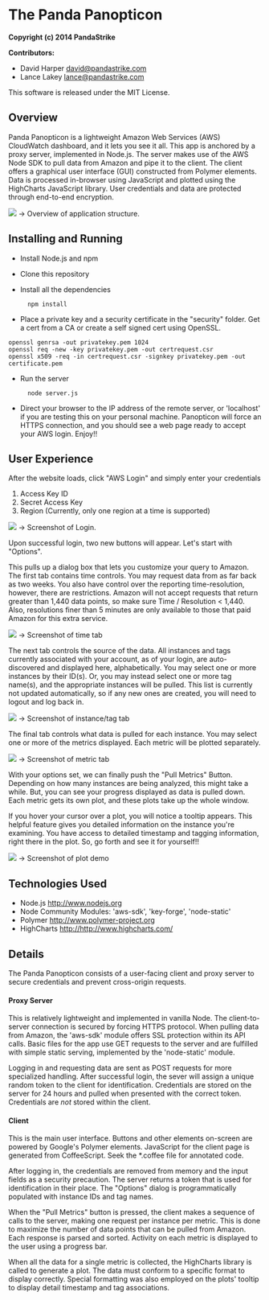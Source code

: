 The Panda Panopticon
=====================

__Copyright (c) 2014 PandaStrike__

__Contributors:__
- David Harper <david@pandastrike.com>
- Lance Lakey  <lance@pandastrike.com>

This software is released under the MIT License.

Overview
--------
Panda Panopticon is a lightweight Amazon Web Services (AWS) CloudWatch dashboard, and it lets you see it all.  This app is anchored by a proxy server, implemented in Node.js.  The server makes use of the AWS Node SDK to pull data from Amazon and pipe it to the client.  The client offers a graphical user interface (GUI) constructed from Polymer elements.  Data is processed in-browser using JavaScript and plotted using the HighCharts JavaScript library.  User credentials and data are protected through end-to-end encryption.


<img src="https://raw.github.com/pandastrike/panda-panopticon/master/ReadmeImages/Overview.png">
-> Overview of application structure.


Installing and Running
---------------
* Install Node.js and npm
* Clone this repository
* Install all the dependencies

        npm install

* Place a private key and a security certificate in the "security" folder. Get a cert from a CA or create a self signed cert using OpenSSL.

```shell
openssl genrsa -out privatekey.pem 1024
openssl req -new -key privatekey.pem -out certrequest.csr
openssl x509 -req -in certrequest.csr -signkey privatekey.pem -out certificate.pem
```

* Run the server

        node server.js

* Direct your browser to the IP address of the remote server, or 'localhost' if you are testing this on your personal machine.  Panopticon will force an HTTPS connection, and you should see a web page ready to accept your AWS login.  Enjoy!!


User Experience
----------------
After the website loads, click "AWS Login" and simply enter your credentials  

1. Access Key ID  
1. Secret Access Key  
1. Region (Currently, only one region at a time is supported)  

<img src="https://raw.github.com/pandastrike/panda-panopticon/master/ReadmeImages/Login.png">
-> Screenshot of Login.

Upon successful login, two new buttons will appear.  Let's start with "Options".

This pulls up a dialog box that lets you customize your query to Amazon.  The first tab contains time controls.  You may request data from as far back as two weeks.  You also have control over the reporting time-resolution, however, there are restrictions.  Amazon will not accept requests that return greater than 1,440 data points, so make sure Time / Resolution < 1,440.  Also, resolutions finer than 5 minutes are only available to those that paid Amazon for this extra service.

<img src="https://raw.github.com/pandastrike/panda-panopticon/master/ReadmeImages/Time.png">
-> Screenshot of time tab

The next tab controls the source of the data.  All instances and tags currently associated with your account, as of your login, are auto-discovered and displayed here, alphabetically.  You may select one or more instances by their ID(s).  Or, you may instead select one or more tag name(s), and the appropriate instances will be pulled.    This list is currently not updated automatically, so if any new ones are created, you will need to logout and log back in.

<img src="https://raw.github.com/pandastrike/panda-panopticon/master/ReadmeImages/Filter.png">
-> Screenshot of instance/tag tab

The final tab controls what data is pulled for each instance.  You may select one or more of the metrics displayed.  Each metric will be plotted separately.

<img src="https://raw.github.com/pandastrike/panda-panopticon/master/ReadmeImages/Metric.png">
-> Screenshot of metric tab



With your options set, we can finally push the "Pull Metrics" Button.  Depending on how many instances are being analyzed, this might take a while.  But, you can see your progress displayed as data is pulled down.  Each metric gets its own plot, and these plots take up the whole window.

If you hover your cursor over a plot, you will notice a tooltip appears.  This helpful feature gives you detailed information on the instance you're examining.  You have access to detailed timestamp and tagging information, right there in the plot.  So, go forth and see it for yourself!!

<img src="https://raw.github.com/pandastrike/panda-panopticon/master/ReadmeImages/Plot.png">
-> Screenshot of plot demo



Technologies Used
---------------
* Node.js <http://www.nodejs.org>
* Node Community Modules: 'aws-sdk', 'key-forge', 'node-static'
* Polymer <http://www.polymer-project.org>
* HighCharts <http://http://www.highcharts.com/>


Details
---------------
The Panda Panopticon consists of a user-facing client and proxy server to secure credentials and prevent cross-origin requests.

#### Proxy Server

This is relatively lightweight and implemented in vanilla Node.  The client-to-server connection is secured by forcing HTTPS protocol.  When pulling data from Amazon, the 'aws-sdk' module offers SSL protection within its API calls.  Basic files for the app use GET requests to the server and are fulfilled with simple static serving, implemented by the 'node-static' module.  

Logging in and requesting data are sent as POST requests for more specialized handling.  After successful login, the sever will assign a unique random token to the client for identification.  Credentials are stored on the server for 24 hours and pulled when presented with the correct token.  Credentials are *not* stored within the client.

#### Client

This is the main user interface.  Buttons and other elements on-screen are powered by Google's Polymer elements.  JavaScript for the client page is generated from CoffeeScript.  Seek the *.coffee file for annotated code.

After logging in, the credentials are removed from memory and the input fields as a security precaution.  The server returns a token that is used for identification in their place.  The "Options" dialog is programmatically populated with instance IDs and tag names.  

When the "Pull Metrics" button is pressed, the client makes a sequence of calls to the server, making one request per instance per metric.  This is done to maximize the number of data points that can be pulled from Amazon.  Each response is parsed and sorted.  Activity on each metric is displayed to the user using a progress bar.  

When all the data for a single metric is collected, the HighCharts library is called to generate a plot.  The data must conform to a specific format to display correctly.  Special formatting was also employed on the plots' tooltip to display detail timestamp and tag associations.
